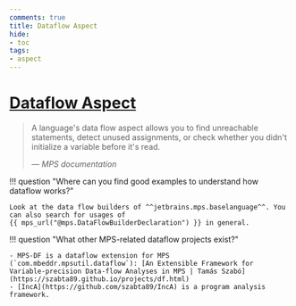 ```yaml
---
comments: true
title: Dataflow Aspect
hide:
- toc
tags:
- aspect
---
```


# [Dataflow Aspect](https://www.jetbrains.com/help/mps/data-flow.html)

> A language's data flow aspect allows you to find unreachable statements, detect unused assignments, or check whether you didn't initialize a variable before it's read.
> 
> — <cite>MPS documentation</cite>

!!! question "Where can you find good examples to understand how dataflow works?"

    Look at the data flow builders of ^^jetbrains.mps.baselanguage^^. You can also search for usages of
    {{ mps_url("@mps.DataFlowBuilderDeclaration") }} in general.

!!! question "What other MPS-related dataflow projects exist?"

    - MPS-DF is a dataflow extension for MPS (`com.mbeddr.mpsutil.dataflow`): [An Extensible Framework for Variable-precision Data-flow Analyses in MPS | Tamás Szabó](https://szabta89.github.io/projects/df.html)
    - [IncA](https://github.com/szabta89/IncA) is a program analysis framework.